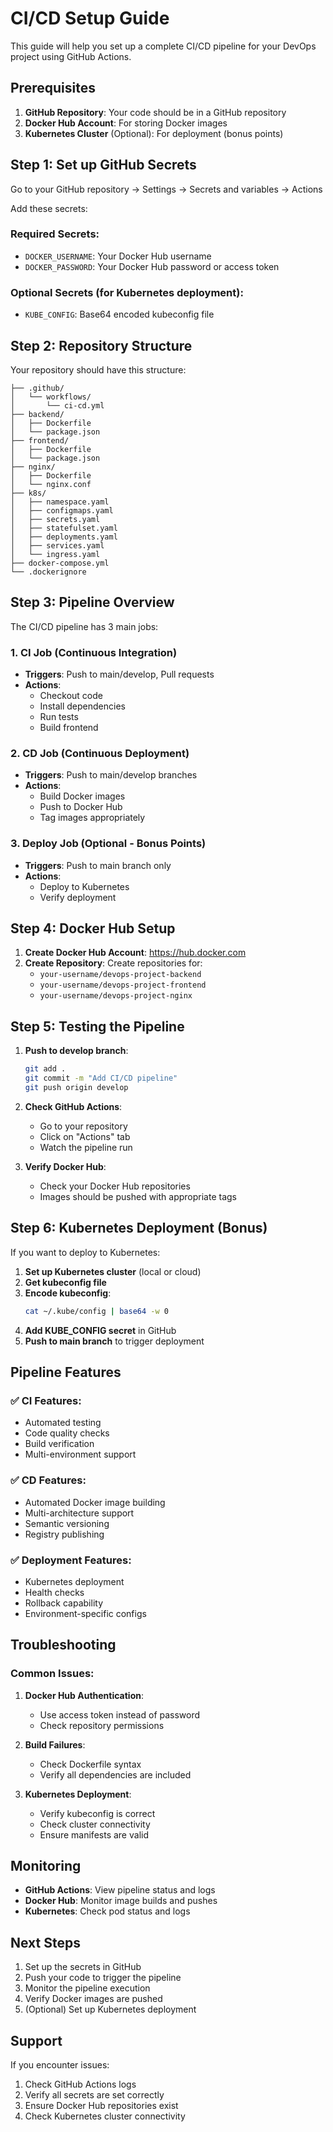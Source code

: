 # CI/CD Setup Guide

This guide will help you set up a complete CI/CD pipeline for your DevOps project using GitHub Actions.

## Prerequisites

1. **GitHub Repository**: Your code should be in a GitHub repository
2. **Docker Hub Account**: For storing Docker images
3. **Kubernetes Cluster** (Optional): For deployment (bonus points)

## Step 1: Set up GitHub Secrets

Go to your GitHub repository → Settings → Secrets and variables → Actions

Add these secrets:

### Required Secrets:
- `DOCKER_USERNAME`: Your Docker Hub username
- `DOCKER_PASSWORD`: Your Docker Hub password or access token

### Optional Secrets (for Kubernetes deployment):
- `KUBE_CONFIG`: Base64 encoded kubeconfig file

## Step 2: Repository Structure

Your repository should have this structure:
```
├── .github/
│   └── workflows/
│       └── ci-cd.yml
├── backend/
│   ├── Dockerfile
│   └── package.json
├── frontend/
│   ├── Dockerfile
│   └── package.json
├── nginx/
│   ├── Dockerfile
│   └── nginx.conf
├── k8s/
│   ├── namespace.yaml
│   ├── configmaps.yaml
│   ├── secrets.yaml
│   ├── statefulset.yaml
│   ├── deployments.yaml
│   ├── services.yaml
│   └── ingress.yaml
├── docker-compose.yml
└── .dockerignore
```

## Step 3: Pipeline Overview

The CI/CD pipeline has 3 main jobs:

### 1. CI Job (Continuous Integration)
- **Triggers**: Push to main/develop, Pull requests
- **Actions**:
  - Checkout code
  - Install dependencies
  - Run tests
  - Build frontend

### 2. CD Job (Continuous Deployment)
- **Triggers**: Push to main/develop branches
- **Actions**:
  - Build Docker images
  - Push to Docker Hub
  - Tag images appropriately

### 3. Deploy Job (Optional - Bonus Points)
- **Triggers**: Push to main branch only
- **Actions**:
  - Deploy to Kubernetes
  - Verify deployment

## Step 4: Docker Hub Setup

1. **Create Docker Hub Account**: https://hub.docker.com
2. **Create Repository**: Create repositories for:
   - `your-username/devops-project-backend`
   - `your-username/devops-project-frontend`
   - `your-username/devops-project-nginx`

## Step 5: Testing the Pipeline

1. **Push to develop branch**:
   ```bash
   git add .
   git commit -m "Add CI/CD pipeline"
   git push origin develop
   ```

2. **Check GitHub Actions**:
   - Go to your repository
   - Click on "Actions" tab
   - Watch the pipeline run

3. **Verify Docker Hub**:
   - Check your Docker Hub repositories
   - Images should be pushed with appropriate tags

## Step 6: Kubernetes Deployment (Bonus)

If you want to deploy to Kubernetes:

1. **Set up Kubernetes cluster** (local or cloud)
2. **Get kubeconfig file**
3. **Encode kubeconfig**:
   ```bash
   cat ~/.kube/config | base64 -w 0
   ```
4. **Add KUBE_CONFIG secret** in GitHub
5. **Push to main branch** to trigger deployment

## Pipeline Features

### ✅ CI Features:
- Automated testing
- Code quality checks
- Build verification
- Multi-environment support

### ✅ CD Features:
- Automated Docker image building
- Multi-architecture support
- Semantic versioning
- Registry publishing

### ✅ Deployment Features:
- Kubernetes deployment
- Health checks
- Rollback capability
- Environment-specific configs

## Troubleshooting

### Common Issues:

1. **Docker Hub Authentication**:
   - Use access token instead of password
   - Check repository permissions

2. **Build Failures**:
   - Check Dockerfile syntax
   - Verify all dependencies are included

3. **Kubernetes Deployment**:
   - Verify kubeconfig is correct
   - Check cluster connectivity
   - Ensure manifests are valid

## Monitoring

- **GitHub Actions**: View pipeline status and logs
- **Docker Hub**: Monitor image builds and pushes
- **Kubernetes**: Check pod status and logs

## Next Steps

1. Set up the secrets in GitHub
2. Push your code to trigger the pipeline
3. Monitor the pipeline execution
4. Verify Docker images are pushed
5. (Optional) Set up Kubernetes deployment

## Support

If you encounter issues:
1. Check GitHub Actions logs
2. Verify all secrets are set correctly
3. Ensure Docker Hub repositories exist
4. Check Kubernetes cluster connectivity
